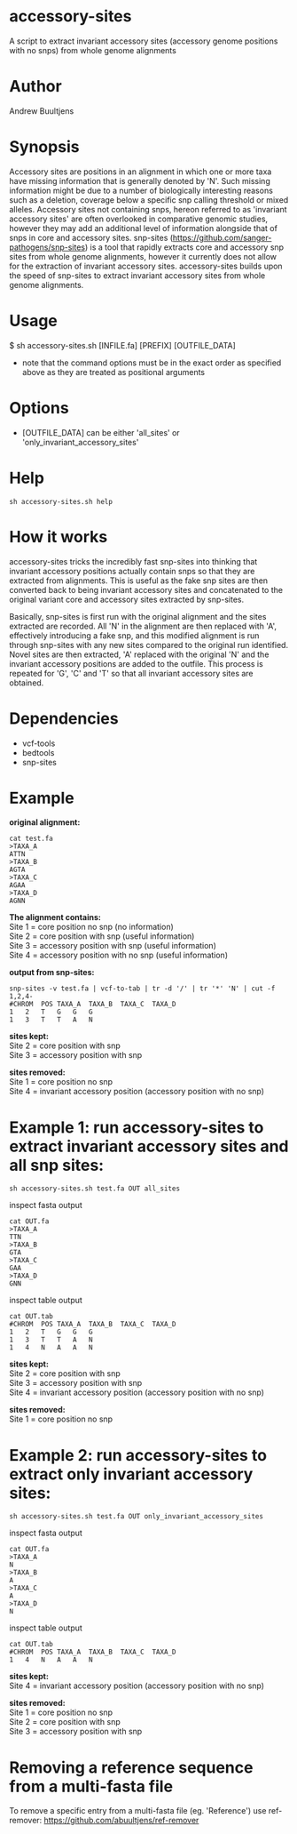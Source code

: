 # accessory-sites
A script to extract invariant accessory sites (accessory genome positions with no snps) from whole genome alignments

# Author
Andrew Buultjens

# Synopsis
Accessory sites are positions in an alignment in which one or more taxa have missing information that is generally denoted by 'N'. Such missing information might be due to a number of biologically interesting reasons such as a deletion, coverage below a specific snp calling threshold or mixed alleles. Accessory sites not containing snps, hereon referred to as 'invariant accessory sites' are often overlooked in comparative genomic studies, however they may add an additional level of information alongside that of snps in core and accessory sites. snp-sites (https://github.com/sanger-pathogens/snp-sites) is a tool that rapidly extracts core and accessory snp sites from whole genome alignments, however it currently does not allow for the extraction of invariant accessory sites. accessory-sites builds upon the speed of snp-sites to extract invariant accessory sites from whole genome alignments.

# Usage
$ sh accessory-sites.sh [INFILE.fa] [PREFIX] [OUTFILE_DATA]  

* note that the command options must be in the exact order as specified above as they are treated as positional arguments

# Options
* [OUTFILE_DATA] can be either 'all_sites' or 'only_invariant_accessory_sites'

# Help
```
sh accessory-sites.sh help
```

# How it works
accessory-sites tricks the incredibly fast snp-sites into thinking that invariant accessory positions actually contain snps so that they are extracted from alignments. This is useful as the fake snp sites are then converted back to being invariant accessory sites and concatenated to the original variant core and accessory sites extracted by snp-sites.

Basically, snp-sites is first run with the original alignment and the sites extracted are recorded. All 'N' in the alignment are then replaced with 'A', effectively introducing a fake snp, and this modified alignment is run through snp-sites with any new sites compared to the original run identified. Novel sites are then extracted, 'A' replaced with the original 'N' and the invariant accessory positions are added to the outfile. This process is repeated for 'G', 'C' and 'T' so that all invariant accessory sites are obtained.

# Dependencies
* vcf-tools     
* bedtools     
* snp-sites    

# Example

**original alignment:**   
```
cat test.fa
>TAXA_A
ATTN
>TAXA_B
AGTA
>TAXA_C
AGAA
>TAXA_D
AGNN
```
**The alignment contains:**   
Site 1 = core position no snp (no information)   
Site 2 = core position with snp (useful information)   
Site 3 = accessory position with snp (useful information)   
Site 4 = accessory position with no snp (useful information)   

**output from snp-sites:**   
```
snp-sites -v test.fa | vcf-to-tab | tr -d '/' | tr '*' 'N' | cut -f 1,2,4- 
#CHROM	POS	TAXA_A	TAXA_B	TAXA_C	TAXA_D
1	2	T	G	G	G
1	3	T	T	A	N
```
**sites kept:**  
Site 2 = core position with snp  
Site 3 = accessory position with snp  

**sites removed:**  
Site 1 = core position no snp  
Site 4 = invariant accessory position (accessory position with no snp)  

# Example 1: run accessory-sites to extract invariant accessory sites and all snp sites:

```
sh accessory-sites.sh test.fa OUT all_sites
```
inspect fasta output
```
cat OUT.fa
>TAXA_A
TTN
>TAXA_B
GTA
>TAXA_C
GAA
>TAXA_D
GNN
```
inspect table output
```
cat OUT.tab
#CHROM	POS	TAXA_A	TAXA_B	TAXA_C	TAXA_D
1	2	T	G	G	G
1	3	T	T	A	N
1	4	N	A	A	N
```
**sites kept:**  
Site 2 = core position with snp  
Site 3 = accessory position with snp  
Site 4 = invariant accessory position (accessory position with no snp)  

**sites removed:**  
Site 1 = core position no snp  

# Example 2: run accessory-sites to extract only invariant accessory sites:
```
sh accessory-sites.sh test.fa OUT only_invariant_accessory_sites
```
inspect fasta output
```
cat OUT.fa
>TAXA_A
N
>TAXA_B
A
>TAXA_C
A
>TAXA_D
N
```
inspect table output
```
cat OUT.tab
#CHROM	POS	TAXA_A	TAXA_B	TAXA_C	TAXA_D
1	4	N	A	A	N
```
**sites kept:**  
Site 4 = invariant accessory position (accessory position with no snp)  

**sites removed:**   
Site 1 = core position no snp  
Site 2 = core position with snp   
Site 3 = accessory position with snp  

# Removing a reference sequence from a multi-fasta file
To remove a specific entry from a multi-fasta file (eg. 'Reference') use ref-remover:
https://github.com/abuultjens/ref-remover

